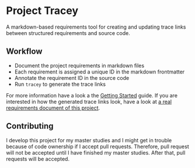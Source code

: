 # Project Tracey

A markdown-based requirements tool for creating and updating trace links between structured requirements and source code.

## Workflow

- Document the project requirements in markdown files
- Each requirement is assigned a unique ID in the markdown frontmatter
- Annotate the requirement ID in the source code
- Run `tracey` to generate the trace links

For more information have a look a the [Getting Started](./docs/getting-started.md) guide. If you are interested in how the generated trace links look, have a look at [a real requirements document of this project](./requirements/Annotation/Annotation.md).

## Contributing

I develop this project for my master studies and I might get in trouble because of code ownership if I accept pull requests. Therefore, pull request will not be accepted until I have finished my master studies. After that, pull requests will be accepted.
